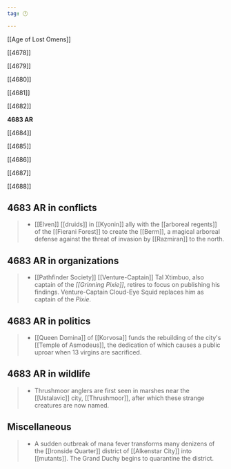 ```yaml
---
tag: 🕛

---
```

[[Age of Lost Omens]]


[[4678]]

[[4679]]

[[4680]]

[[4681]]

[[4682]]

**4683 AR**

[[4684]]

[[4685]]

[[4686]]

[[4687]]

[[4688]]



## 4683 AR in conflicts

>  - [[Elven]] [[druids]] in [[Kyonin]] ally with the [[arboreal regents]] of the [[Fierani Forest]] to create the [[Berm]], a magical arboreal defense against the threat of invasion by [[Razmiran]] to the north.


## 4683 AR in organizations

>  - [[Pathfinder Society]] [[Venture-Captain]] Tal Xtimbuo, also captain of the *[[Grinning Pixie]]*, retires to focus on publishing his findings. Venture-Captain Cloud-Eye Squid replaces him as captain of the *Pixie*.


## 4683 AR in politics

>  - [[Queen Domina]] of [[Korvosa]] funds the rebuilding of the city's [[Temple of Asmodeus]], the dedication of which causes a public uproar when 13 virgins are sacrificed.


## 4683 AR in wildlife

>  - Thrushmoor anglers are first seen in marshes near the [[Ustalavic]] city, [[Thrushmoor]], after which these strange creatures are now named.


## Miscellaneous

>  - A sudden outbreak of mana fever transforms many denizens of the [[Ironside Quarter]] district of [[Alkenstar City]] into [[mutants]]. The Grand Duchy begins to quarantine the district.






